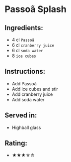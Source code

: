 # Passoã Splash

## Ingredients:
- 4 cl `Passoã`
- 6 cl `cranberry juice`
- 6 cl `soda water`
- 8 `ice cubes`

## Instructions:
- Add Passoã
- Add ice cubes and stir
- Add cranberry juice
- Add soda water

## Served in:
- Highball glass

## Rating:
- ★★★☆☆